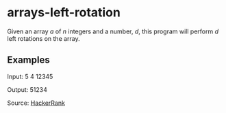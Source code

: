 # arrays-left-rotation

Given an array *a* of *n* integers and a number, *d*, this program will perform *d* left rotations on the array.

## Examples

Input:
5 4
12345

Output:
51234

Source: [HackerRank](https://www.hackerrank.com/challenges/ctci-array-left-rotation/problem?h_l=interview&playlist_slugs%5B%5D=interview-preparation-kit&playlist_slugs%5B%5D=arrays)
